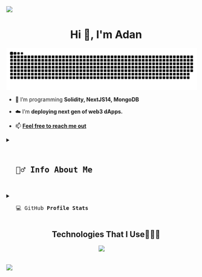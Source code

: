 <img src="https://user-images.githubusercontent.com/73097560/115834477-dbab4500-a447-11eb-908a-139a6edaec5c.gif">

<div id="user-content-toc">
  <ul align="center">
    <h1>Hi 👋, I'm Adan</h1>
  </ul>
</div>

<div align="center">
  <a href="https://github.com/SKRTEEEEEE">
  <img  src="https://github.com/SKRTEEEEEE/SKRTEEEEEE/blob/main/resources/img/grid-snake.svg"
       alt="snake" /></a>
</div>

<!--Intro start-->

- 🌱 I’m programming **Solidity, NextJS14, MongoDB**

- ☁️ I’m **deploying next gen of web3 dApps.**

<!-- - 💬 Ask me about **solidity, react, nextjs, nodejs, mongoDB..** -->

- 📫 **[Feel free to reach me out](mailto:adanreh.m@gmail.com)**


<details>
<summary><pre> <h2>  🙋‍♂️ Info <b>About Me</b></h2></br></pre></summary>

 <h3><a href="https://profile-skrt.vercel.app/"> Profile page</a> </h3>
  <a href="https://profile-skrt.vercel.app/">
  <img width=100% alt="SKRTEEEEEE's Profile Page" src="https://github.com/SKRTEEEEEE/SKRTEEEEEE/blob/SKRTEEEEEE-patch-1/resources/img/standard.gif">
</a>
 
<p>Here, you'll find an overview of my skills, experience, and certified achievements. This page focuses on my level as a programmer, showcasing my expertise through projects and certifications. For more details on my programming journey, check out other pages covering my full technical background. Explore my style by seeing the work that drives my passion for innovation 💻.</p>
<ul>
  <li>
<h4><a href="https://profile-skrt.vercel.app/"> Featured Open-Source</a> </h4>
  <a href="https://profile-skrt.vercel.app/">
  <img alt="SKRTEEEEEE's Profile Page" src="https://github.com/SKRTEEEEEE/SKRTEEEEEE/blob/SKRTEEEEEE-patch-1/resources/img/open-source-projects.gif">
</a>
<p>Discover a collection of cutting-edge open-source projects showcasing innovation and expertise. Explore real-world solutions, best practices, and high-quality code 🚀.</p></li>
</ul>

  <h3><a href="https://github.com/SKRTEEEEEE/markdowns/blob/main/about/degrees.md"> Full list of my degrees</a> </h3>
  <a href="https://github.com/SKRTEEEEEE/markdowns/blob/main/about/degrees.md">
  <img width=100% alt="SKRTEEEEEE's Studies" src="https://github.com/SKRTEEEEEE/SKRTEEEEEE/blob/main/resources/img/banner-mydegrees1.gif">
</a>
<p>Discover all my certified and approved studies, including bootcamps, online courses, in-person training, degrees... And explore my full list of qualifications and expertise, backed by recognized institutions and industry standards 🧑‍🏫.</p>
</details>

<details>
<summary><pre>   💻 GitHub <b>Profile Stats</b></pre></summary>
  <h3><img src="https://media.giphy.com/media/cj87CxfRtrUifF3Ryk/giphy.gif" width="25px" height="20px"> Work hard</h2>

<img width=100% alt="SKRTEEEEEE's Activity Graph" src="https://github-readme-activity-graph.vercel.app/graph?username=SKRTEEEEEE&theme=github-compact&hide_border=true">

<p align="center">
 <img src="https://github-readme-stats.vercel.app/api/top-langs/?username=SKRTEEEEEE&layout=compact&theme=transparent&langs_count=12" height="360">
 <img  src="https://github-profile-trophy.vercel.app/?username=SKRTEEEEEE&theme=radical&row=2&column=2&margin-w=2&no-bg=true" alt="TROPHY" height="360"/> 
</p> 

<p align="center">
<img width=96% alt="SKRTEEEEEE's Commits Graph" src="http://github-profile-summary-cards.vercel.app/api/cards/profile-details?username=SKRTEEEEEE&theme=2077">
</p> 
<p align="center">
  <img width="48%" src="http://github-profile-summary-cards.vercel.app/api/cards/repos-per-language?username=SKRTEEEEEE&theme=2077">
  <img width="48%" src="http://github-profile-summary-cards.vercel.app/api/cards/productive-time?username=SKRTEEEEEE&theme=2077&utcOffset=1">
</p>
<p align="center">
  <img width="48%" src="http://github-profile-summary-cards.vercel.app/api/cards/most-commit-language?username=SKRTEEEEEE&theme=2077">
  <img width="48%" src="http://github-profile-summary-cards.vercel.app/api/cards/stats?username=SKRTEEEEEE&theme=2077">
</p>



</details>


<!--
tech stack info b
<details>
<summary style="list-style-type: none;"><pre> Technologies That I Use👨🏻‍💻</pre>
<p align="center">
 <a href="https://github.com/SKRTEEEEEE/markdowns/blob/main/utils/techs-lenguajes.md">
     <img src="https://skillicons.dev/icons?i=solidity,ipfs,git,github,md,html,css,styledcomponents,tailwind,npm,bash,powershell,py,vscode,js,ts,nextjs,nodejs,express,react,redux,threejs,mysql,mongodb,firebase,vercel,ableton,discord&perline=14" />
 </a>
</p></summary>
- Hola mundo
</br>
</details>
-->

<!--tech stack icons-->
<div id="user-techs">
  <ul align="center">
    <h2>Technologies That I Use👨🏻‍💻</h2>
  </ul>
</div>
<p align="center">
 <a href="https://github.com/SKRTEEEEEE/markdowns/blob/main/about/techs.md">
    <img src="https://skillicons.dev/icons?i=solidity,ipfs,git,github,obsidian,md,html,css,styledcomponents,tailwind,threejs,react,js,ts,prisma,sqlite,mongodb,mysql,nextjs,nodejs,express,py,php,c,cpp,sentry,redux,firebase,vercel,bash,powershell,npm,vscode,notion,ableton,windows&perline=18" />
 </a>
</p>

<!--
<p align="center">
 <a href="https://github.com/SKRTEEEEEE/markdowns/blob/main/about/techs-lenguajes.md">
    <img src="https://skillicons.dev/icons?i=solidity,ipfs,git,github,md,html,css,styledcomponents,tailwind,js,ts,mysql,mongodb,firebase,vercel,nextjs,nodejs,express,react,redux,threejs,py,bash,powershell,npm,vscode,ableton,discord&perline=14" />
 </a>
</p> 
<div id="user-techs">
  <ul align="center">
    <h2>Socials👨🏻‍💻</h2>
  </ul>
</div>
<p align="center">
 <a href="https://github.com/SKRTEEEEEE/markdowns/blob/main/about/techs-lenguajes.md">
    <img src="https://skillicons.dev/icons?i=gmail,discord,twitter&perline=17" />
 </a>
</p>
-->

</br>

<!--Stats--!>

<img src="https://user-images.githubusercontent.com/73097560/115834477-dbab4500-a447-11eb-908a-139a6edaec5c.gif">
